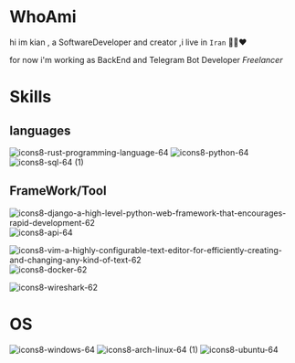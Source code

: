 # WhoAmi
hi im kian , a SoftwareDeveloper and creator ,i live in `Iran` 💚🤍❤ 

for now i'm working as BackEnd and Telegram Bot Developer *Freelancer*

# Skills

## languages
![icons8-rust-programming-language-64](https://github.com/tonycoc/Kian/assets/78940146/24e63c88-a976-447d-a9f5-4b62326715d6)
![icons8-python-64](https://github.com/tonycoc/Kian/assets/78940146/79c0e9f6-821f-4649-84f5-8daabbc88ad7)
![icons8-sql-64 (1)](https://github.com/tonycoc/Kian/assets/78940146/c298eea6-d648-4199-acd1-f783f83aba1d)


## FrameWork/Tool
![icons8-django-a-high-level-python-web-framework-that-encourages-rapid-development-62](https://github.com/tonycoc/Kian/assets/78940146/afed89a1-3717-4c21-9ebe-1d520ff75541) 
![icons8-api-64](https://github.com/tonycoc/Kian/assets/78940146/ed281c22-4ab5-4049-8e4d-76793bb0f4ec)


![icons8-vim-a-highly-configurable-text-editor-for-efficiently-creating-and-changing-any-kind-of-text-62](https://github.com/tonycoc/Kian/assets/78940146/a76cdd52-6e60-448a-8e46-ec77becae38a) 
![icons8-docker-62](https://github.com/tonycoc/Kian/assets/78940146/2ea5a6aa-e0ca-4010-80f1-7563def3fe1e)

![icons8-wireshark-62](https://github.com/tonycoc/Kian/assets/78940146/81585a1d-c8cf-4dab-9523-b55ba1b61b01)


# OS
![icons8-windows-64](https://github.com/tonycoc/Kian/assets/78940146/028e1640-9730-407b-8d20-c7fc68c34227)
![icons8-arch-linux-64 (1)](https://github.com/tonycoc/Kian/assets/78940146/fd2b55f4-515a-42d4-941d-5e980714ee12)
![icons8-ubuntu-64](https://github.com/tonycoc/Kian/assets/78940146/c46795ba-6c42-4a5f-9b0d-1f4d7cc3ad3a)
